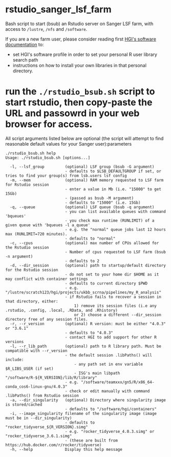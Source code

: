 # rstudio_sanger_lsf_farm
  
Bash script to start (bsub) an Rstudio server on Sanger LSF farm, with access to `/lustre`, `/nfs` and `/software`.

If you are a new farm user, please consider reading first [HGI's software documentation](https://confluence.sanger.ac.uk/display/HGI/Software+on+the+Farm) to:
- set HGI's software profile in order to set your personal R user library search path
- instructions on how to install your own libraries in that personal directory.


# run the `./rstudio_bsub.sh` script to start rstudio, then copy-paste the URL and passowrd in your web browser for access.
  
All script arguments listed below are optional (the script will attempt to find reasonable default values for your Sanger user):parameters 

```
./rstudio_bsub.sh help
Usage: ./rstudio_bsub.sh [options...]

  -l, --lsf_group         (optional) LSF group (bsub -G argument)
                          - defaults to $LSB_DEFAULTGROUP if set, or tries to find your group(s) from lsb.users lsf config
  -m, --mem               (optional) RAM memory requested to LSF farm for Rstudio session
                          - enter a value in Mb (i.e. "15000" to get 15Gb)
                          - (passed as bsub -M argument)
                          - defaults to "15000" (i.e. 15Gb)
  -q, --queue             (optional) LSF queue (bsub -q argument)
                          - you can list available queues with command 'bqueues'
                          - you check max runtime (RUNLIMIT) of a given queue with 'bqueues -l a_queue'
                          - e.g. the "normal" queue jobs last 12 hours max (RUNLIMIT=720 minutes).
                          - defaults to "normal"
  -c, --cpus              (optional) max number of CPUs allowed for the Rstudio session
                          - Number of cpus requested to LSF farm (bsub -n argument)
                          - defaults to 2
  -d, --dir_session       (optional) path to startup/default directory for the Rstudio session
                          - do not set to your home dir $HOME as it may conflict with container settings
                          - defaults to current directory $PWD
                          - e.g. "/lustre/scratch123/hgi/projects/ukbb_scrna/pipelines/my_R_analysis"
                          - if Rstudio fails to recover a session in that directory, either:
                              1) remove its session files (i.e any .rstudio, .config, .local, .RData, and .Rhistory)
                              or 2) choose a different --dir_session directory free of any session files.
  -r, --r_version         (optional) R version: must be either "4.0.3" or "3.6.1"
                          - defaults to "4.0.3"
                          - contact HGI to add support for other R versions
  -l, --r_lib_path        (optional) path to R library path. Must be compatible with --r_version
                          - the default session .libPaths() will include: 
                              - any path set in env variable $R_LIBS_USER (if set)
                              - ISG's main libpath "/software/R-${R_VERSION}/lib/R/library"
                          - e.g. "/software/teamxxx/gn5/R/x86_64-conda_cos6-linux-gnu/4.0.3"
                          - check or edit manually with command .libPaths() from Rstudio session
  -a, --dir_singularity   (optional) Directory where singularity image is stored/cached
                          - defaults to "/software/hgi/containers"
  -i, --image_singularity filename of the singularity image (image must be in --dir_singularity)
                          - defaults to "rocker_tidyverse_${R_VERSION}.simg"
                          - e.g. "rocker_tidyverse_4.0.3.simg" or  "rocker_tidyverse_3.6.1.simg"
                          - (these are built from https://hub.docker.com/r/rocker/tidyverse)
  -h, --help              Display this help message
```